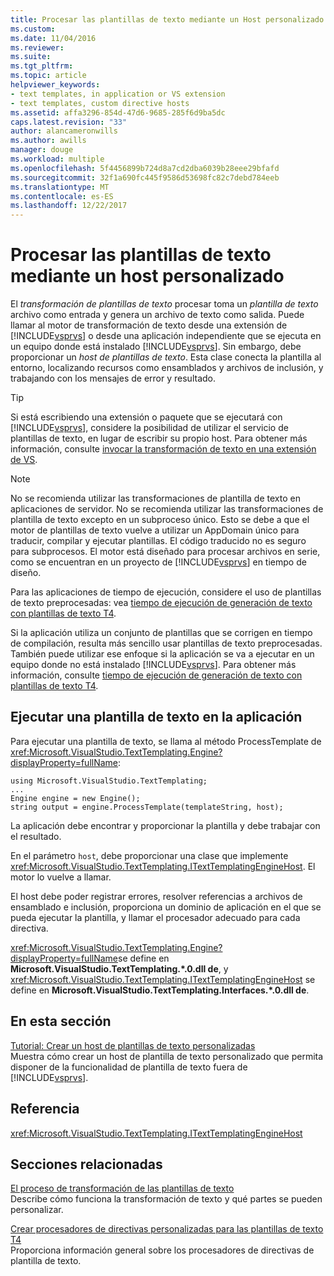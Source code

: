 ```yaml
---
title: Procesar las plantillas de texto mediante un Host personalizado | Documentos de Microsoft
ms.custom: 
ms.date: 11/04/2016
ms.reviewer: 
ms.suite: 
ms.tgt_pltfrm: 
ms.topic: article
helpviewer_keywords:
- text templates, in application or VS extension
- text templates, custom directive hosts
ms.assetid: affa3296-854d-47d6-9685-285f6d9ba5dc
caps.latest.revision: "33"
author: alancameronwills
ms.author: awills
manager: douge
ms.workload: multiple
ms.openlocfilehash: 5f4456899b724d8a7cd2dba6039b28eee29bfafd
ms.sourcegitcommit: 32f1a690fc445f9586d53698fc82c7debd784eeb
ms.translationtype: MT
ms.contentlocale: es-ES
ms.lasthandoff: 12/22/2017
---
```

# <a name="processing-text-templates-by-using-a-custom-host"></a>Procesar las plantillas de texto mediante un host personalizado
El *transformación de plantillas de texto* procesar toma un *plantilla de texto* archivo como entrada y genera un archivo de texto como salida. Puede llamar al motor de transformación de texto desde una extensión de [!INCLUDE[vsprvs](../code-quality/includes/vsprvs_md.md)] o desde una aplicación independiente que se ejecuta en un equipo donde está instalado [!INCLUDE[vsprvs](../code-quality/includes/vsprvs_md.md)]. Sin embargo, debe proporcionar un *host de plantillas de texto*. Esta clase conecta la plantilla al entorno, localizando recursos como ensamblados y archivos de inclusión, y trabajando con los mensajes de error y resultado.  
  
> [!TIP]
>  Si está escribiendo una extensión o paquete que se ejecutará con [!INCLUDE[vsprvs](../code-quality/includes/vsprvs_md.md)], considere la posibilidad de utilizar el servicio de plantillas de texto, en lugar de escribir su propio host. Para obtener más información, consulte [invocar la transformación de texto en una extensión de VS](../modeling/invoking-text-transformation-in-a-vs-extension.md).  
  
> [!NOTE]
>  No se recomienda utilizar las transformaciones de plantilla de texto en aplicaciones de servidor. No se recomienda utilizar las transformaciones de plantilla de texto excepto en un subproceso único. Esto se debe a que el motor de plantillas de texto vuelve a utilizar un AppDomain único para traducir, compilar y ejecutar plantillas. El código traducido no es seguro para subprocesos. El motor está diseñado para procesar archivos en serie, como se encuentran en un proyecto de [!INCLUDE[vsprvs](../code-quality/includes/vsprvs_md.md)] en tiempo de diseño.  
>   
>  Para las aplicaciones de tiempo de ejecución, considere el uso de plantillas de texto preprocesadas: vea [tiempo de ejecución de generación de texto con plantillas de texto T4](../modeling/run-time-text-generation-with-t4-text-templates.md).  
  
 Si la aplicación utiliza un conjunto de plantillas que se corrigen en tiempo de compilación, resulta más sencillo usar plantillas de texto preprocesadas. También puede utilizar ese enfoque si la aplicación se va a ejecutar en un equipo donde no está instalado [!INCLUDE[vsprvs](../code-quality/includes/vsprvs_md.md)]. Para obtener más información, consulte [tiempo de ejecución de generación de texto con plantillas de texto T4](../modeling/run-time-text-generation-with-t4-text-templates.md).  
  
## <a name="executing-a-text-template-in-your-application"></a>Ejecutar una plantilla de texto en la aplicación  
 Para ejecutar una plantilla de texto, se llama al método ProcessTemplate de <xref:Microsoft.VisualStudio.TextTemplating.Engine?displayProperty=fullName>:  
  
```  
using Microsoft.VisualStudio.TextTemplating;  
...  
Engine engine = new Engine();  
string output = engine.ProcessTemplate(templateString, host);  
```  
  
 La aplicación debe encontrar y proporcionar la plantilla y debe trabajar con el resultado.  
  
 En el parámetro `host`, debe proporcionar una clase que implemente <xref:Microsoft.VisualStudio.TextTemplating.ITextTemplatingEngineHost>. El motor lo vuelve a llamar.  
  
 El host debe poder registrar errores, resolver referencias a archivos de ensamblado e inclusión, proporciona un dominio de aplicación en el que se pueda ejecutar la plantilla, y llamar el procesador adecuado para cada directiva.  
  
 <xref:Microsoft.VisualStudio.TextTemplating.Engine?displayProperty=fullName>se define en **Microsoft.VisualStudio.TextTemplating.\*.0.dll de**, y <xref:Microsoft.VisualStudio.TextTemplating.ITextTemplatingEngineHost> se define en **Microsoft.VisualStudio.TextTemplating.Interfaces.\*.0.dll de**.  
  
## <a name="in-this-section"></a>En esta sección  
 [Tutorial: Crear un host de plantillas de texto personalizadas](../modeling/walkthrough-creating-a-custom-text-template-host.md)  
 Muestra cómo crear un host de plantilla de texto personalizado que permita disponer de la funcionalidad de plantilla de texto fuera de [!INCLUDE[vsprvs](../code-quality/includes/vsprvs_md.md)].  
  
## <a name="reference"></a>Referencia  
 <xref:Microsoft.VisualStudio.TextTemplating.ITextTemplatingEngineHost>  
  
## <a name="related-sections"></a>Secciones relacionadas  
 [El proceso de transformación de las plantillas de texto](../modeling/the-text-template-transformation-process.md)  
 Describe cómo funciona la transformación de texto y qué partes se pueden personalizar.  
  
 [Crear procesadores de directivas personalizadas para las plantillas de texto T4](../modeling/creating-custom-t4-text-template-directive-processors.md)  
 Proporciona información general sobre los procesadores de directivas de plantilla de texto.